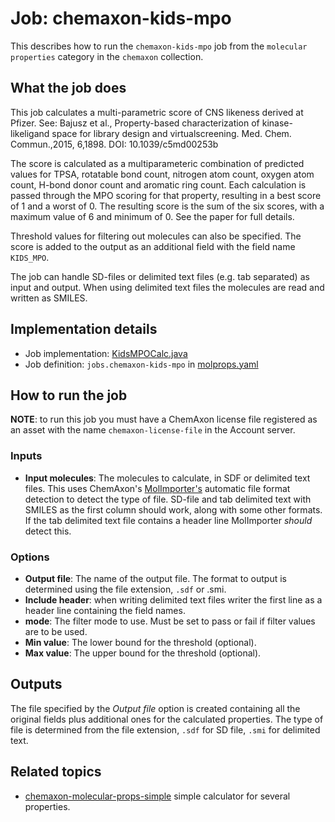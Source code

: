 # Job: chemaxon-kids-mpo

This describes how to run the `chemaxon-kids-mpo` job from the `molecular properties` category in the `chemaxon` collection.

## What the job does

This job calculates a multi-parametric score of CNS likeness derived at Pfizer.
See: Bajusz et al., Property-based characterization of kinase-likeligand space for library design and virtualscreening.
Med. Chem. Commun.,2015, 6,1898. DOI: 10.1039/c5md00253b

The score is calculated as a multiparameteric combination of predicted values for TPSA, rotatable bond count, nitrogen
atom count, oxygen atom count, H-bond donor count and aromatic ring count.
Each calculation is passed through the MPO scoring for that property, resulting in a best score of 1 and a worst of 0.
The resulting score is the sum of the six scores, with a maximum value of 6 and minimum of 0. See the paper for 
full details.

Threshold values for filtering out molecules can also be specified.
The score is added to the output as an additional field with the field name `KIDS_MPO`.

The job can handle SD-files or delimited text files (e.g. tab separated) as input and output.
When using delimited text files the molecules are read and written as SMILES.

## Implementation details

* Job implementation: [KidsMPOCalc.java](java/squonk/jobs/chemaxon/KidsMPOCalc.java)
* Job definition: `jobs.chemaxon-kids-mpo` in [molprops.yaml](/data-manager/molprops.yaml)

## How to run the job

**NOTE**: to run this job you must have a ChemAxon license file registered as an asset with the name
`chemaxon-license-file` in the Account server.

### Inputs

* **Input molecules**: The molecules to calculate, in SDF or delimited text files.
  This uses ChemAxon's [MolImporter's](https://apidocs.chemaxon.com/jchem/doc/dev/java/api/chemaxon/formats/MolImporter.html)
  automatic file format detection to detect the type of file. SD-file and tab delimited text with SMILES as the first column
  should work, along with some other formats. If the tab delimited text file contains a header line MolImporter *should*
  detect this.

### Options

* **Output file**: The name of the output file. The format to output is determined using the file extension, `.sdf` or .smi.
* **Include header**: when writing delimited text files writer the first line as a header line containing the field names.
* **mode**: The filter mode to use. Must be set to pass or fail if filter values are to be used.
* **Min value**: The lower bound for the threshold (optional).
* **Max value**: The upper bound for the threshold (optional).

## Outputs

The file specified by the *Output file* option is created containing all the original fields plus additional ones for 
the calculated properties.
The type of file is determined from the file extension, `.sdf` for SD file, `.smi` for delimited text.


## Related topics

* [chemaxon-molecular-props-simple](chemaxon-molecular-props-simple.md) simple calculator for several properties.

